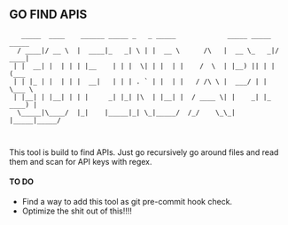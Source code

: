## GO FIND APIS

```
   _____  ____    ______ _____ _   _ _____             _____ _____  _____ 
  / ____|/ __ \  |  ____|_   _| \ | |  __ \      /\   |  __ \_   _|/ ____|
 | |  __| |  | | | |__    | | |  \| | |  | |    /  \  | |__) || | | (___  
 | | |_ | |  | | |  __|   | | | . ` | |  | |   / /\ \ |  ___/ | |  \___ \ 
 | |__| | |__| | | |     _| |_| |\  | |__| |  / ____ \| |    _| |_ ____) |
  \_____|\____/  |_|    |_____|_| \_|_____/  /_/    \_\_|   |_____|_____/ 
                                                                          
           
```

This tool is build to find APIs. Just go recursively go around files and read them and scan for API keys with regex.

#### TO DO
- Find a way to add this tool as git pre-commit hook check.
- Optimize the shit out of this!!!!